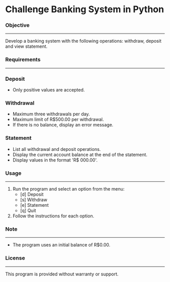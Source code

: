 # Challenge Banking System in Python

### Objective
-----------

Develop a banking system with the following operations: withdraw, deposit and view statement.

### Requirements
-------------

### Deposit

* Only positive values are accepted.

### Withdrawal

* Maximum three withdrawals per day.
* Maximum limit of R$500.00 per withdrawal.
* If there is no balance, display an error message.

### Statement

* List all withdrawal and deposit operations.
* Display the current account balance at the end of the statement.
* Display values in the format 'R$ 000.00'.

### Usage
-----
1. Run the program and select an option from the menu:
	* [d] Deposit
	* [s] Withdraw
	* [e] Statement
	* [q] Quit
2. Follow the instructions for each option.

### Note
-------
* The program uses an initial balance of R$0.00.

### License
---------

This program is provided without warranty or support.
